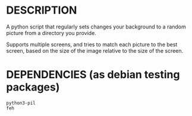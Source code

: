# DESCRIPTION

A python script that regularly sets changes your background to a random picture from a directory you provide.

Supports multiple screens, and tries to match each picture to the best screen, based on the size of the image relative to the size of the screen.

# DEPENDENCIES (as debian testing packages)

```
python3-pil
feh
```